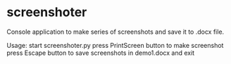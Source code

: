 # screenshoter
Console application to make series of screenshots and save it to .docx file.

Usage:
start screenshoter.py
press PrintScreen button to make screenshot
press Escape button to save screenshots in demo1.docx and exit
